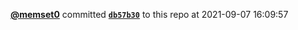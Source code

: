  <a href=https://github.com/memset0><strong>@memset0</strong></a>  committed <a href=https://github.com/memset0/memset0/commit/db57b3021567726cc59cb2dc164a40965f3d41b6><strong><code>db57b30</code></strong></a> to this repo  at 2021-09-07 16:09:57 
